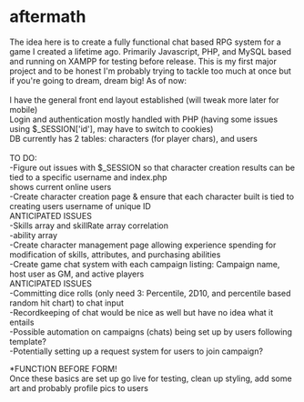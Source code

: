 # aftermath

The idea here is to create a fully functional chat based RPG system for a game I created a lifetime ago.  Primarily Javascript, PHP, and MySQL based and running on XAMPP for testing before release. This is my first major project and to be honest I'm probably trying to tackle too much at once but if you're going to dream, dream big!  As of now:<br>
<br>
I have the general front end layout established (will tweak more later for mobile)<br>
Login and authentication mostly handled with PHP (having some issues using $_SESSION['id'], may have to switch to cookies)<br>
DB currently has 2 tables: characters (for player chars), and users<br>
<br>
TO DO:<br>
-Figure out issues with $_SESSION so that character creation results can be tied to a specific username and index.php<br> 
  shows current online users<br>
-Create character creation page & ensure that each character built is tied to creating users username of unique ID<br>
  ANTICIPATED ISSUES<br>
  -Skills array and skillRate array correlation<br>
  -ability array<br>
-Create character management page allowing experience spending for modification of skills, attributes, and purchasing abilities<br>
-Create game chat system with each campaign listing: Campaign name, host user as GM, and active players<br> 
  ANTICIPATED ISSUES<br>
  -Committing dice rolls (only need 3: Percentile, 2D10, and percentile based random hit chart) to chat input<br> 
  -Recordkeeping of chat would be nice as well but have no idea what it entails<br>
  -Possible automation on campaigns (chats) being set up by users following template?<br>
  -Potentially setting up a request system for users to join campaign?<br>
  
*FUNCTION BEFORE FORM!<br>
Once these basics are set up go live for testing, clean up styling, add some art and probably profile pics to users
